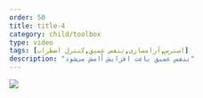 ```yaml
---
order: 50
title: title-4
category: child/toolbox
type: video
tags: [استرس,آرامسازی,تنفس عمیق,کنترل اضطراب]
description: "تنفس عمیق باعث افزایش آٰامش می‌شود"
---
```


[![](../../static/images/deep-breathing-cover.webp)](../../static/videos/deep-breathing.mp4)